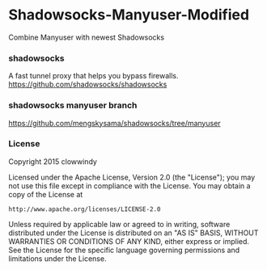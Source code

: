 # Shadowsocks-Manyuser-Modified
Combine Manyuser with newest Shadowsocks

### shadowsocks
A fast tunnel proxy that helps you bypass firewalls.
https://github.com/shadowsocks/shadowsocks

### shadowsocks manyuser branch
https://github.com/mengskysama/shadowsocks/tree/manyuser

### License
Copyright 2015 clowwindy

Licensed under the Apache License, Version 2.0 (the "License"); you may not use this file except in compliance with the License. You may obtain a copy of the License at

    http://www.apache.org/licenses/LICENSE-2.0

Unless required by applicable law or agreed to in writing, software distributed under the License is distributed on an "AS IS" BASIS, WITHOUT WARRANTIES OR CONDITIONS OF ANY KIND, either express or implied. See the License for the specific language governing permissions and limitations under the License.
